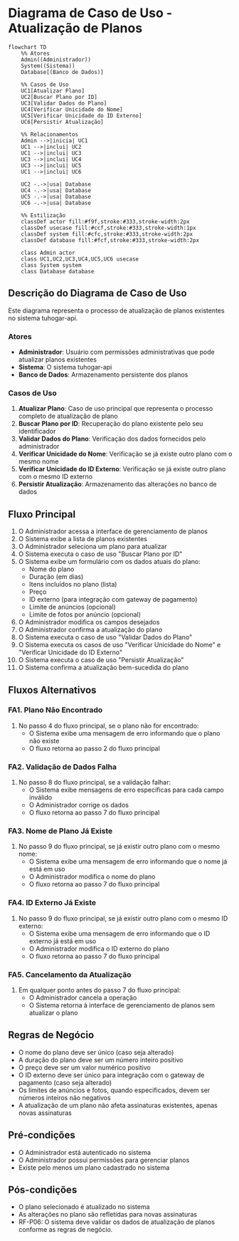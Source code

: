 # Diagrama de Caso de Uso - Atualização de Planos

```mermaid
flowchart TD
    %% Atores
    Admin((Administrador))
    System((Sistema))
    Database[(Banco de Dados)]
    
    %% Casos de Uso
    UC1[Atualizar Plano]
    UC2[Buscar Plano por ID]
    UC3[Validar Dados do Plano]
    UC4[Verificar Unicidade do Nome]
    UC5[Verificar Unicidade do ID Externo]
    UC6[Persistir Atualização]
    
    %% Relacionamentos
    Admin -->|inicia| UC1
    UC1 -->|inclui| UC2
    UC1 -->|inclui| UC3
    UC3 -->|inclui| UC4
    UC3 -->|inclui| UC5
    UC1 -->|inclui| UC6
    
    UC2 -.->|usa| Database
    UC4 -.->|usa| Database
    UC5 -.->|usa| Database
    UC6 -.->|usa| Database
    
    %% Estilização
    classDef actor fill:#f9f,stroke:#333,stroke-width:2px
    classDef usecase fill:#ccf,stroke:#333,stroke-width:1px
    classDef system fill:#cfc,stroke:#333,stroke-width:2px
    classDef database fill:#fcf,stroke:#333,stroke-width:2px
    
    class Admin actor
    class UC1,UC2,UC3,UC4,UC5,UC6 usecase
    class System system
    class Database database
```

## Descrição do Diagrama de Caso de Uso

Este diagrama representa o processo de atualização de planos existentes no sistema tuhogar-api.

### Atores
- **Administrador**: Usuário com permissões administrativas que pode atualizar planos existentes
- **Sistema**: O sistema tuhogar-api
- **Banco de Dados**: Armazenamento persistente dos planos

### Casos de Uso
1. **Atualizar Plano**: Caso de uso principal que representa o processo completo de atualização de plano
2. **Buscar Plano por ID**: Recuperação do plano existente pelo seu identificador
3. **Validar Dados do Plano**: Verificação dos dados fornecidos pelo administrador
4. **Verificar Unicidade do Nome**: Verificação se já existe outro plano com o mesmo nome
5. **Verificar Unicidade do ID Externo**: Verificação se já existe outro plano com o mesmo ID externo
6. **Persistir Atualização**: Armazenamento das alterações no banco de dados

## Fluxo Principal

1. O Administrador acessa a interface de gerenciamento de planos
2. O Sistema exibe a lista de planos existentes
3. O Administrador seleciona um plano para atualizar
4. O Sistema executa o caso de uso "Buscar Plano por ID"
5. O Sistema exibe um formulário com os dados atuais do plano:
   - Nome do plano
   - Duração (em dias)
   - Itens incluídos no plano (lista)
   - Preço
   - ID externo (para integração com gateway de pagamento)
   - Limite de anúncios (opcional)
   - Limite de fotos por anúncio (opcional)
6. O Administrador modifica os campos desejados
7. O Administrador confirma a atualização do plano
8. O Sistema executa o caso de uso "Validar Dados do Plano"
9. O Sistema executa os casos de uso "Verificar Unicidade do Nome" e "Verificar Unicidade do ID Externo"
10. O Sistema executa o caso de uso "Persistir Atualização"
11. O Sistema confirma a atualização bem-sucedida do plano

## Fluxos Alternativos

### FA1. Plano Não Encontrado
1. No passo 4 do fluxo principal, se o plano não for encontrado:
   - O Sistema exibe uma mensagem de erro informando que o plano não existe
   - O fluxo retorna ao passo 2 do fluxo principal

### FA2. Validação de Dados Falha
1. No passo 8 do fluxo principal, se a validação falhar:
   - O Sistema exibe mensagens de erro específicas para cada campo inválido
   - O Administrador corrige os dados
   - O fluxo retorna ao passo 7 do fluxo principal

### FA3. Nome de Plano Já Existe
1. No passo 9 do fluxo principal, se já existir outro plano com o mesmo nome:
   - O Sistema exibe uma mensagem de erro informando que o nome já está em uso
   - O Administrador modifica o nome do plano
   - O fluxo retorna ao passo 7 do fluxo principal

### FA4. ID Externo Já Existe
1. No passo 9 do fluxo principal, se já existir outro plano com o mesmo ID externo:
   - O Sistema exibe uma mensagem de erro informando que o ID externo já está em uso
   - O Administrador modifica o ID externo do plano
   - O fluxo retorna ao passo 7 do fluxo principal

### FA5. Cancelamento da Atualização
1. Em qualquer ponto antes do passo 7 do fluxo principal:
   - O Administrador cancela a operação
   - O Sistema retorna à interface de gerenciamento de planos sem atualizar o plano

## Regras de Negócio

- O nome do plano deve ser único (caso seja alterado)
- A duração do plano deve ser um número inteiro positivo
- O preço deve ser um valor numérico positivo
- O ID externo deve ser único para integração com o gateway de pagamento (caso seja alterado)
- Os limites de anúncios e fotos, quando especificados, devem ser números inteiros não negativos
- A atualização de um plano não afeta assinaturas existentes, apenas novas assinaturas

## Pré-condições

- O Administrador está autenticado no sistema
- O Administrador possui permissões para gerenciar planos
- Existe pelo menos um plano cadastrado no sistema

## Pós-condições

- O plano selecionado é atualizado no sistema
- As alterações no plano são refletidas para novas assinaturas
- RF-P06: O sistema deve validar os dados de atualização de planos conforme as regras de negócio.

